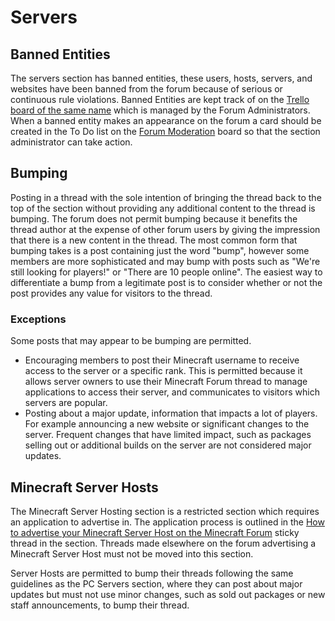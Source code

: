# Servers 

## Banned Entities

The servers section has banned entities, these users, hosts, servers, and websites have been banned from the forum because of serious or continuous rule violations. Banned Entities are kept track of on the [Trello board of the same name](https://trello.com/b/nPUMSuW6/banned-entities) which is managed by the Forum Administrators. When a banned entity makes an appearance on the forum a card should be created in the To Do list on the [Forum Moderation](https://trello.com/b/VP7ordvf/forum-moderation) board so that the section administrator can take action.

## Bumping

Posting in a thread with the sole intention of bringing the thread back to the top of the section without providing any additional content to the thread is bumping. The forum does not permit bumping because it benefits the thread author at the expense of other forum users by giving the impression that there is a new content in the thread. The most common form that bumping takes is a post containing just the word "bump", however some members are more sophisticated and may bump with posts such as "We're still looking for players!" or "There are 10 people online". The easiest way to differentiate a bump from a legitimate post is to consider whether or not the post provides any value for visitors to the thread. 

### Exceptions

Some posts that may appear to be bumping are permitted.

* Encouraging members to post their Minecraft username to receive access to the server or a specific rank. This is permitted because it allows server owners to use their Minecraft Forum thread to manage applications to access their server, and communicates to visitors which servers are popular.
* Posting about a major update, information that impacts a lot of players. For example announcing a new website or significant changes to the server. Frequent changes that have limited impact, such as packages selling out or additional builds on the server are not considered major updates.

## Minecraft Server Hosts

The Minecraft Server Hosting section is a restricted section which requires an application to advertise in. The application process is outlined in the [How to advertise your Minecraft Server Host on the Minecraft Forum](http://www.minecraftforum.net/forums/servers/minecraft-server-hosting/2608188-how-to-advertise-your-minecraft-server-host-on-the) sticky thread in the section. Threads made elsewhere on the forum advertising a Minecraft Server Host must not be moved into this section.

Server Hosts are permitted to bump their threads following the same guidelines as the PC Servers section, where they can post about major updates but must not use minor changes, such as sold out packages or new staff announcements, to bump their thread.
